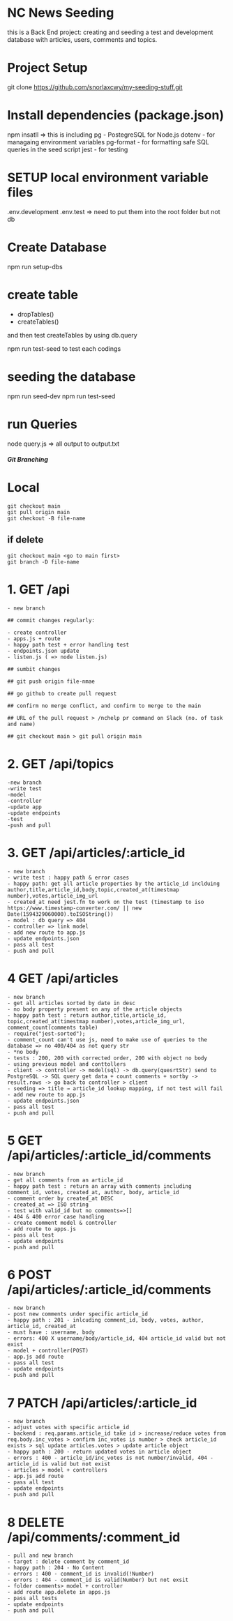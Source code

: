 # NC News Seeding

this is a Back End project: creating and seeding a test and development database with articles, users, comments and topics.

# Project Setup

git clone https://github.com/snorlaxcwy/my-seeding-stuff.git

# Install dependencies (package.json)

npm insatll
=> this is including
pg - PostegreSQL for Node.js
dotenv - for managaing environment variables
pg-format - for formatting safe SQL queries in the seed script
jest - for testing

# SETUP local environment variable files

.env.development
.env.test
=> need to put them into the root folder but not db

# Create Database

npm run setup-dbs

# create table

- dropTables()
- createTables()

and then test createTables by using db.query

npm run test-seed to test each codings

# seeding the database

npm run seed-dev
npm run test-seed

# run Queries

node query.js
=> all output to output.txt

##### Git Branching

# Local

    git checkout main
    git pull origin main
    git checkout -B file-name

## if delete

    git checkout main <go to main first>
    git branch -D file-name

# 1. GET /api

    - new branch

    ## commit changes regularly:

    - create controller
    - apps.js + route
    - happy path test + error handling test
    - endpoints.json update
    - listen.js ( => node listen.js)

    ## sumbit changes

    ## git push origin file-nmae

    ## go github to create pull request

    ## confirm no merge conflict, and confirm to merge to the main

    ## URL of the pull request > /nchelp pr command on Slack (no. of task and name)

    ## git checkout main > git pull origin main

# 2. GET /api/topics

    -new branch
    -write test
    -model
    -controller
    -update app
    -update endpoints
    -test
    -push and pull

# 3. GET /api/articles/:article_id

    - new branch
    - write test : happy path & error cases
    - happy path: get all article properties by the article_id inclduing author,title,article_id,body,topic,created_at(timestmap number),votes,article_img_url
    - created_at need jest.fn to work on the test (timestamp to iso
    https://www.timestamp-converter.com/ || new Date(1594329060000).toISOString())
    - model : db query => 404
    - controller => link model
    - add new route to app.js
    - update endpoints.json
    - pass all test
    - push and pull

# 4 GET /api/articles

    - new branch
    - get all articles sorted by date in desc
    - no body property present on any of the article objects
    - happy path test : return author,title,article_id, topic,created_at(timestmap number),votes,article_img_url, comment_count(comments table)
    - require("jest-sorted");
    - comment_count can't use js, need to make use of queries to the database => no 400/404 as not query str
    - *no body
    - tests : 200, 200 with corrected order, 200 with object no body
    - using previous model and conttollers
    - client -> controller -> model(sql) -> db.query(quesrtStr) send to PostgreSQL -> SQL query get data + count comments + sortby -> result.rows -> go back to controller > client
    - seeding => title → article_id lookup mapping, if not test will fail
    - add new route to app.js
    - update endpoints.json
    - pass all test
    - push and pull

# 5 GET /api/articles/:article_id/comments

    - new branch
    - get all comments from an article_id
    - happy path test : return an array with comments including comment_id, votes, created_at, author, body, article_id
    - comment order by created_at DESC
    - created_at => ISO string
    - test with valid_id but no comments=>[]
    - 404 & 400 error case handling
    - create comment model & controller
    - add route to apps.js
    - pass all test
    - update endpoints
    - push and pull

# 6 POST /api/articles/:article_id/comments

    - new branch
    - post new comments under specific article_id
    - happy path : 201 - inlcuding comment_id, body, votes, author, article_id, created_at
    - must have : username, body
    - errors: 400 X username/body/article_id, 404 article_id valid but not exist
    - model + controller(POST)
    - app.js add route
    - pass all test
    - update endpoints
    - push and pull

# 7 PATCH /api/articles/:article_id

    - new branch
    - adjust votes with specific article_id
    - backend : req.params.article_id take id > increase/reduce votes from req.body.inc_votes > confirm inc_votes is number > check article_id exists > sql update articles.votes > update article object
    - happy path : 200 - return updated votes in article object
    - errors : 400 - article_id/inc_votes is not number/invalid, 404 - article_id is valid but not exist
    - articles > model + controllers
    - app.js add route
    - pass all test
    - update endpoints
    - push and pull

# 8 DELETE /api/comments/:comment_id

    - pull and new branch
    - target : delete comment by comment_id
    - happy path : 204 - No Content
    - errors : 400 - comment_id is invalid(!Number)
    - errors : 404 - comment_id is valid(Number) but not exsit
    - folder comments> model + controller
    - add route app.delete in apps.js
    - pass all tests
    - update endpoints
    - push and pull
